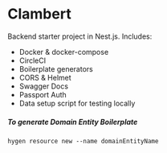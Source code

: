 # Clambert

Backend starter project in Nest.js.
Includes:

- Docker & docker-compose
- CircleCI
- Boilerplate generators
- CORS & Helmet
- Swagger Docs
- Passport Auth
- Data setup script for testing locally

##### To generate Domain Entity Boilerplate

```
hygen resource new --name domainEntityName
```
